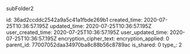 subFolder2

id: 36ad2ccddc2542a9a5c41a1fbde269b1
created_time: 2020-07-25T10:36:57.195Z
updated_time: 2020-07-25T10:36:57.195Z
user_created_time: 2020-07-25T10:36:57.195Z
user_updated_time: 2020-07-25T10:36:57.195Z
encryption_cipher_text: 
encryption_applied: 0
parent_id: 77007052daa34970ba8c88b56c8789ac
is_shared: 0
type_: 2